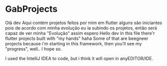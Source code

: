 # GabProjects
Olá dev Aqui contém projetos feitos por mim em flutter alguns são iniciantes pois de acordo com minha evolução eu ia subindo os projetos, então será capaz de ver minha "Evolução" assim espero 
Hello dev In this file there'r flutter projects built with "my hands" haha Some of that are beegneer projects because i'm starting in this framework, then you'll see my "progress", well.. I hope so.

I used the IntelliJ IDEA to code, but i think it will open in anyEDITOR/IDE.

